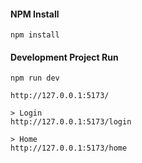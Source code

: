 #### NPM Install

```
npm install
```

#### Development Project Run

```
npm run dev

http://127.0.0.1:5173/
```

```
> Login
http://127.0.0.1:5173/login

> Home
http://127.0.0.1:5173/home
```